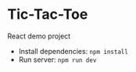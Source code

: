 # Tic-Tac-Toe
React demo project

* Install dependencies: `npm install`
* Run server: `npm run dev`
